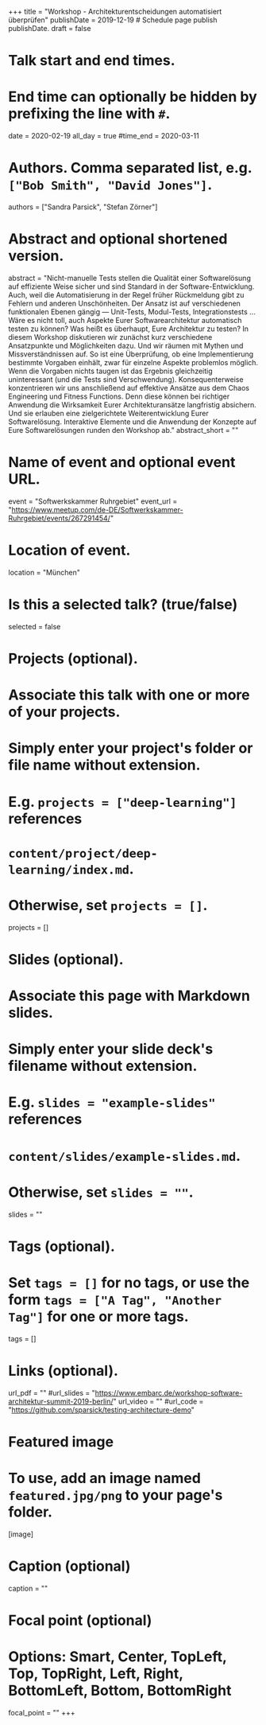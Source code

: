 +++
title = "Workshop - Architekturentscheidungen automatisiert überprüfen"
publishDate = 2019-12-19  # Schedule page publish publishDate.
draft = false

# Talk start and end times.
#   End time can optionally be hidden by prefixing the line with `#`.
date = 2020-02-19
all_day = true
#time_end = 2020-03-11

# Authors. Comma separated list, e.g. `["Bob Smith", "David Jones"]`.
authors = ["Sandra Parsick", "Stefan Zörner"]

# Abstract and optional shortened version.
abstract = "Nicht-manuelle Tests stellen die Qualität einer Softwarelösung auf effiziente Weise sicher und sind Standard in der Software-Entwicklung. Auch, weil die Automatisierung in der Regel früher Rückmeldung gibt zu Fehlern und anderen Unschönheiten. Der Ansatz ist auf verschiedenen funktionalen Ebenen gängig — Unit-Tests, Modul-Tests, Integrationstests ... Wäre es nicht toll, auch Aspekte Eurer Softwarearchitektur automatisch testen zu können? Was heißt es überhaupt, Eure Architektur zu testen? In diesem Workshop diskutieren wir zunächst kurz verschiedene Ansatzpunkte und Möglichkeiten dazu. Und wir räumen mit Mythen und Missverständnissen auf. So ist eine Überprüfung, ob eine Implementierung bestimmte Vorgaben einhält, zwar für einzelne Aspekte problemlos möglich. Wenn die Vorgaben nichts taugen ist das Ergebnis gleichzeitig uninteressant (und die Tests sind Verschwendung). Konsequenterweise konzentrieren wir uns anschließend auf effektive Ansätze aus dem Chaos Engineering  und Fitness Functions. Denn diese können bei richtiger Anwendung die Wirksamkeit Eurer Architekturansätze langfristig absichern. Und sie erlauben eine zielgerichtete Weiterentwicklung Eurer Softwarelösung. Interaktive Elemente und die Anwendung der Konzepte auf Eure Softwarelösungen runden den Workshop ab."
abstract_short = ""

# Name of event and optional event URL.
event = "Softwerkskammer Ruhrgebiet"
event_url = "https://www.meetup.com/de-DE/Softwerkskammer-Ruhrgebiet/events/267291454/"

# Location of event.
location = "München"

# Is this a selected talk? (true/false)
selected = false

# Projects (optional).
#   Associate this talk with one or more of your projects.
#   Simply enter your project's folder or file name without extension.
#   E.g. `projects = ["deep-learning"]` references
#   `content/project/deep-learning/index.md`.
#   Otherwise, set `projects = []`.
projects = []

# Slides (optional).
#   Associate this page with Markdown slides.
#   Simply enter your slide deck's filename without extension.
#   E.g. `slides = "example-slides"` references
#   `content/slides/example-slides.md`.
#   Otherwise, set `slides = ""`.
slides = ""

# Tags (optional).
#   Set `tags = []` for no tags, or use the form `tags = ["A Tag", "Another Tag"]` for one or more tags.
tags = []

# Links (optional).
url_pdf = ""
#url_slides = "https://www.embarc.de/workshop-software-architektur-summit-2019-berlin/"
url_video = ""
#url_code = "https://github.com/sparsick/testing-architecture-demo"

# Featured image
# To use, add an image named `featured.jpg/png` to your page's folder.
[image]
  # Caption (optional)
  caption = ""

  # Focal point (optional)
  # Options: Smart, Center, TopLeft, Top, TopRight, Left, Right, BottomLeft, Bottom, BottomRight
  focal_point = ""
+++
